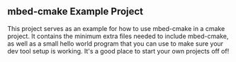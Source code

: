 ## mbed-cmake Example Project
This project serves as an example for how to use mbed-cmake in a cmake project.  It contains the minimum extra files needed to include mbed-cmake, as well as a small hello world program that you can use to make sure your dev tool setup is working.  It's a good place to start your own projects off of!